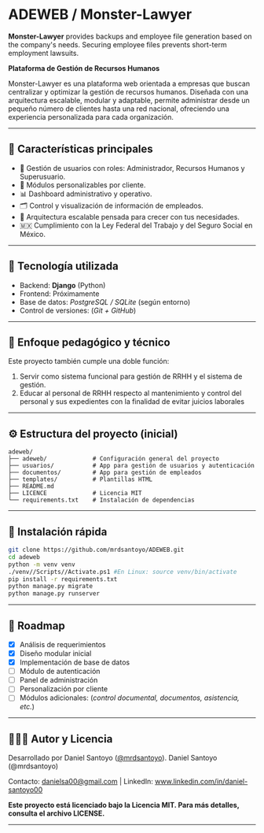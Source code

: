 # ADEWEB / Monster-Lawyer

**Monster-Lawyer** provides backups and employee file generation based on the company's needs. Securing employee files prevents short-term employment lawsuits.

<!-- #"""# Prudentia -->


**Plataforma de Gestión de Recursos Humanos**

Monster-Lawyer es una plataforma web orientada a empresas que buscan centralizar y optimizar la gestión de recursos humanos. Diseñada con una arquitectura escalable, modular y adaptable, permite administrar desde un pequeño número de clientes hasta una red nacional, ofreciendo una experiencia personalizada para cada organización.

---

## 🚀 Características principales

- 🔐 Gestión de usuarios con roles: Administrador, Recursos Humanos y Superusuario.
- 🧩 Módulos personalizables por cliente.
- 📊 Dashboard administrativo y operativo.
- 🗂️ Control y visualización de información de empleados.
- 🧠 Arquitectura escalable pensada para crecer con tus necesidades.
- 🇲🇽 Cumplimiento con la Ley Federal del Trabajo y del Seguro Social en México.

---

## 🧱 Tecnología utilizada

- Backend: **Django** (Python)
- Frontend: Próximamente <!---#(React, Vue u otra tecnología frontend moderna)--->
- Base de datos: *PostgreSQL / SQLite* (según entorno)
- Control de versiones: (*Git + GitHub*)

---

## 🧠 Enfoque pedagógico y técnico

Este proyecto también cumple una doble función:
1. Servir como sistema funcional para gestión de RRHH y el sistema de gestión.
2. Educar al personal de RRHH respecto al mantenimiento y control del personal y sus expedientes con la finalidad de evitar juicios laborales

---
<!---├── static/         # Archivos estáticos (CSS, JS, imágenes)-->


## ⚙️ Estructura del proyecto (inicial)

```
adeweb/
├── adeweb/             # Configuración general del proyecto
├── usuarios/           # App para gestión de usuarios y autenticación
├── documentos/         # App para gestión de empleados
├── templates/          # Plantillas HTML
├── README.md       
├── LICENCE             # Licencia MIT
└── requirements.txt    # Instalación de dependencias 

```
---

## 🔧 Instalación rápida

```bash
git clone https://github.com/mrdsantoyo/ADEWEB.git
cd adeweb
python -m venv venv
./venv//Scripts//Activate.ps1 #En Linux: source venv/bin/activate 
pip install -r requirements.txt
python manage.py migrate
python manage.py runserver
```

---

## 📌 Roadmap

- [x] Análisis de requerimientos
- [x] Diseño modular inicial
- [x] Implementación de base de datos
- [ ] Módulo de autenticación
- [ ] Panel de administración
- [ ] Personalización por cliente
- [ ] Módulos adicionales: (*control documental, documentos, asistencia, etc.*)

---

## 🧑‍💻📄  Autor y Licencia

Desarrollado por Daniel Santoyo ([@mrdsantoyo](https://github.com/mrdsantoyo)). Daniel Santoyo (@mrdsantoyo)

Contacto: danielsa00@gmail.com | LinkedIn: www.linkedin.com/in/daniel-santoyo00

**Este proyecto está licenciado bajo la Licencia MIT. Para más detalles, consulta el archivo LICENSE.**

---

